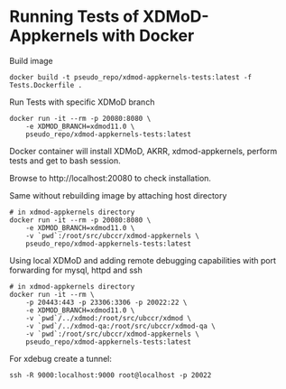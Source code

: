 # Running Tests of XDMoD-Appkernels with Docker

Build image

```shell script
docker build -t pseudo_repo/xdmod-appkernels-tests:latest -f Tests.Dockerfile .
```

Run Tests with specific XDMoD branch

```shell script
docker run -it --rm -p 20080:8080 \
    -e XDMOD_BRANCH=xdmod11.0 \
    pseudo_repo/xdmod-appkernels-tests:latest
```

Docker container will install XDMoD, AKRR, xdmod-appkernels, perform tests and get to bash session.

Browse to http://localhost:20080 to check installation.


Same without rebuilding image by attaching host directory

```shell script
# in xdmod-appkernels directory
docker run -it --rm -p 20080:8080 \
    -e XDMOD_BRANCH=xdmod11.0 \
    -v `pwd`:/root/src/ubccr/xdmod-appkernels \
    pseudo_repo/xdmod-appkernels-tests:latest
```

Using local XDMoD and adding remote debugging capabilities with port forwarding for mysql, httpd and ssh
```shell script
# in xdmod-appkernels directory
docker run -it --rm \
    -p 20443:443 -p 23306:3306 -p 20022:22 \
    -e XDMOD_BRANCH=xdmod11.0 \
    -v `pwd`/../xdmod:/root/src/ubccr/xdmod \
    -v `pwd`/../xdmod-qa:/root/src/ubccr/xdmod-qa \
    -v `pwd`:/root/src/ubccr/xdmod-appkernels \
    pseudo_repo/xdmod-appkernels-tests:latest
```

For xdebug create a tunnel:
```shell script
ssh -R 9000:localhost:9000 root@localhost -p 20022
```
